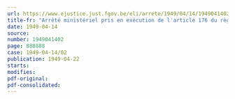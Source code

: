 ```yaml
---
url: https://www.ejustice.just.fgov.be/eli/arrete/1949/04/14/1949041402/justel
title-fr: "Arrêté ministériel pris en exécution de l'article 176 du règlement général pour la protection du travail. Agréation d'un organisme ayant institué des cours de secouriste"
date: 1949-04-14
source:
number: 1949041402
page: 888888
case: 1949-04-14/02
publication: 1949-04-22
starts:
modifies:
pdf-original:
pdf-consolidated:
---
```


